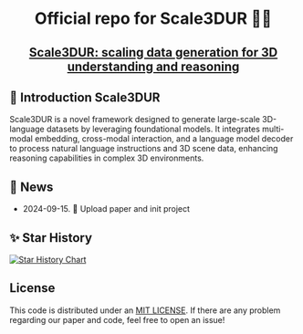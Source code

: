<div align= "center">
    <h1> Official repo for Scale3DUR 🐱‍💻</h1>
</div>

<div align="center">
    <h2> <a href="/">Scale3DUR: scaling data generation for 3D understanding and reasoning</a></h2>

</div>


## 📑 Introduction Scale3DUR

Scale3DUR is a novel framework designed to generate large-scale 3D-language datasets by leveraging foundational models. It integrates multi-modal embedding, cross-modal interaction, and a language model decoder to process natural language instructions and 3D scene data, enhancing reasoning capabilities in complex 3D environments.



## 🚩 News
- 2024-09-15. 📣 Upload paper and init project

## ✨ Star History

[![Star History Chart](https://api.star-history.com/svg?repos=gaohan-cmd/Scale3DUR&type=Date)](https://star-history.com/#gaohan-cmd/Scale3DUR&Date)
## License

This code is distributed under an [MIT LICENSE](LICENSE). If there are any problem regarding our paper and code, feel free to open an issue!
